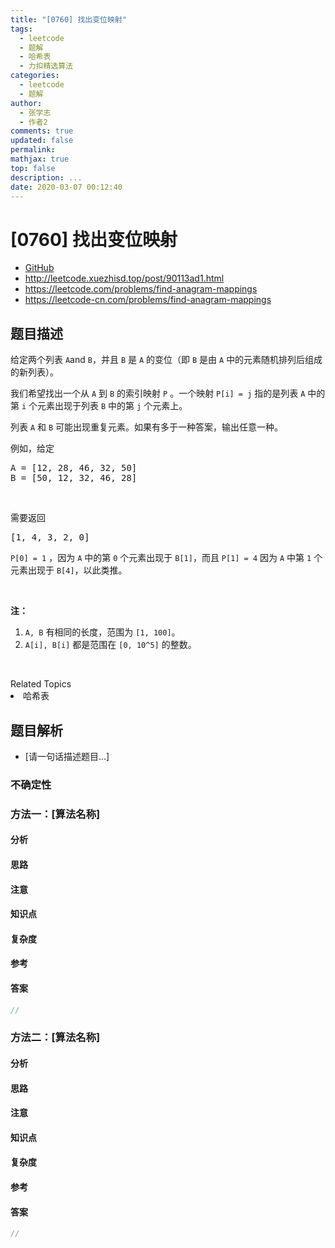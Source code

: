 ```yaml
---
title: "[0760] 找出变位映射"
tags:
  - leetcode
  - 题解
  - 哈希表
  - 力扣精选算法
categories:
  - leetcode
  - 题解
author:
  - 张学志
  - 作者2
comments: true
updated: false
permalink:
mathjax: true
top: false
description: ...
date: 2020-03-07 00:12:40
---
```



# [0760] 找出变位映射
* [GitHub](https://github.com/algoboy101/LeetCodeCrowdsource/tree/master/_posts/QA/%5B0760%5D%20%E6%89%BE%E5%87%BA%E5%8F%98%E4%BD%8D%E6%98%A0%E5%B0%84.md)
* http://leetcode.xuezhisd.top/post/90113ad1.html
* https://leetcode.com/problems/find-anagram-mappings
* https://leetcode-cn.com/problems/find-anagram-mappings


## 题目描述

<p>给定两个列表 <code>A</code>and <code>B</code>，并且 <code>B</code> 是 <code>A</code> 的变位（即&nbsp;<code>B</code> 是由&nbsp;<code>A</code> 中的元素随机排列后组成的新列表）。</p>

<p>我们希望找出一个从 <code>A</code> 到 <code>B</code>&nbsp;的索引映射 <code>P</code> 。一个映射 <code>P[i] = j</code>&nbsp;指的是列表&nbsp;<code>A</code> 中的第 <code>i</code> 个元素出现于列表&nbsp;<code>B</code> 中的第 <code>j</code> 个元素上。</p>

<p>列表 <code>A</code> 和 <code>B</code> 可能出现重复元素。如果有多于一种答案，输出任意一种。</p>

<p>例如，给定</p>

<pre>A = [12, 28, 46, 32, 50]
B = [50, 12, 32, 46, 28]
</pre>

<p>&nbsp;</p>

<p>需要返回</p>

<pre>[1, 4, 3, 2, 0]
</pre>

<p><code>P[0] = 1</code>&nbsp;，因为 <code>A</code> 中的第 <code>0</code> 个元素出现于 <code>B[1]</code>，而且 <code>P[1] = 4</code> 因为 <code>A</code> 中第 <code>1</code> 个元素出现于 <code>B[4]</code>，以此类推。</p>

<p>&nbsp;</p>

<p><strong>注：</strong></p>

<ol>
	<li><code>A, B</code>&nbsp;有相同的长度，范围为&nbsp;<code>[1, 100]</code>。</li>
	<li><code>A[i], B[i]</code> 都是范围在&nbsp;<code>[0, 10^5]</code> 的整数。</li>
</ol>

<p>&nbsp;</p>
<div><div>Related Topics</div><div><li>哈希表</li></div></div>


## 题目解析
* [请一句话描述题目...]

### 不确定性


### 方法一：[算法名称]

#### 分析

#### 思路

#### 注意

#### 知识点

#### 复杂度

#### 参考

#### 答案

```cpp
//
```


### 方法二：[算法名称]

#### 分析

#### 思路

#### 注意

#### 知识点

#### 复杂度

#### 参考

#### 答案

```cpp
//
```


